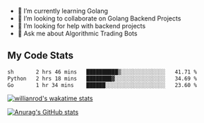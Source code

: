 
- 🌱 I’m currently learning Golang
- 👯 I’m looking to collaborate on Golang Backend Projects
- 🤔 I’m looking for help with backend projects
- 💬 Ask me about Algorithmic Trading Bots

## My Code Stats

<!--START_SECTION:waka-->

```txt
sh       2 hrs 46 mins   ██████████▒░░░░░░░░░░░░░░   41.71 %
Python   2 hrs 18 mins   ████████▓░░░░░░░░░░░░░░░░   34.69 %
Go       1 hr 34 mins    ██████░░░░░░░░░░░░░░░░░░░   23.60 %
```

<!--END_SECTION:waka-->

[![willianrod's wakatime stats](https://github-readme-stats.vercel.app/api/wakatime?username=holdandup&layout=compact&theme=react&custom_title=Wakatime%20All%20Time%20Stats&langs_count=8)](https://github.com/anuraghazra/github-readme-stats)

[![Anurag's GitHub stats](https://github-readme-stats.vercel.app/api?username=Kevinbarrero)](https://github.com/anuraghazra/github-readme-stats)




